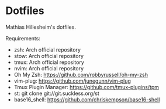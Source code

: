 # Dotfiles

Mathias Hillesheim's dotfiles.

Requirements:

* zsh: Arch official repository
* stow: Arch official repository
* tmux: Arch official repository
* nvim: Arch official repository
* Oh My Zsh: https://github.com/robbyrussell/oh-my-zsh
* vim-plug: https://github.com/junegunn/vim-plug
* Tmux Plugin Manager: https://github.com/tmux-plugins/tpm
* st: git clone git://git.suckless.org/st
* base16_shell: https://github.com/chriskempson/base16-shell
